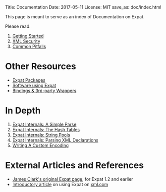Title: Documentation
Date: 2017-05-11
License: MIT
save_as: doc/index.html

This page is meant to serve as an index of Documentation on Expat.

Please read:

1. [Getting Started](getting-started/)
1. [XML Security](xml-security/)
1. [Common Pitfalls](common-pitfalls/)


# Other Resources

* [Expat Packages](packages/)
* [Software using Expat](users/)
* [Bindings & 3rd-party Wrappers](bindings/)


# In Depth

1. [Expat Internals: A Simple Parse](expat-internals-a-simple-parse/)
1. [Expat Internals: The Hash Tables](expat-internals-the-hash-tables/)
1. [Expat Internals: String Pools](expat-internals-string-pools/)
1. [Expat Internals: Parsing XML Declarations](expat-internals-parsing-xml-declarations/)
1. [Writing A Custom Encoding](writing-a-custom-encoding/)


# External Articles and References

* [James Clark's original Expat page](http://www.jclark.com/xml/expat.html), for Expat 1.2 and earlier
* [Introductory article](http://www.xml.com/pub/1999/09/expat/index.html) on using Expat on [xml.com](http://www.xml.com/)
